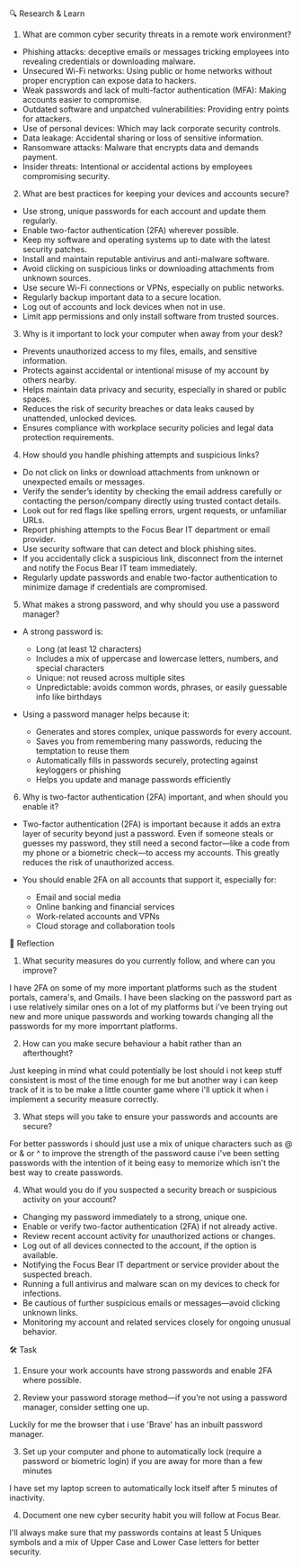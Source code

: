 🔍 Research & Learn

1. What are common cyber security threats in a remote work environment?

- Phishing attacks: deceptive emails or messages tricking employees into revealing credentials or downloading malware.
- Unsecured Wi-Fi networks: Using public or home networks without proper encryption can expose data to hackers.
- Weak passwords and lack of multi-factor authentication (MFA): Making accounts easier to compromise.
- Outdated software and unpatched vulnerabilities: Providing entry points for attackers.
- Use of personal devices: Which may lack corporate security controls.
- Data leakage: Accidental sharing or loss of sensitive information.
- Ransomware attacks: Malware that encrypts data and demands payment.
- Insider threats: Intentional or accidental actions by employees compromising security.

2. What are best practices for keeping your devices and accounts secure?

- Use strong, unique passwords for each account and update them regularly.
- Enable two-factor authentication (2FA) wherever possible.
- Keep my software and operating systems up to date with the latest security patches.
- Install and maintain reputable antivirus and anti-malware software.
- Avoid clicking on suspicious links or downloading attachments from unknown sources.
- Use secure Wi-Fi connections or VPNs, especially on public networks.
- Regularly backup important data to a secure location.
- Log out of accounts and lock devices when not in use.
- Limit app permissions and only install software from trusted sources.

3. Why is it important to lock your computer when away from your desk?

- Prevents unauthorized access to my files, emails, and sensitive information.
- Protects against accidental or intentional misuse of my account by others nearby.
- Helps maintain data privacy and security, especially in shared or public spaces.
- Reduces the risk of security breaches or data leaks caused by unattended, unlocked devices.
- Ensures compliance with workplace security policies and legal data protection requirements.

4. How should you handle phishing attempts and suspicious links?

- Do not click on links or download attachments from unknown or unexpected emails or messages.
- Verify the sender’s identity by checking the email address carefully or contacting the person/company directly using trusted contact details.
- Look out for red flags like spelling errors, urgent requests, or unfamiliar URLs.
- Report phishing attempts to the Focus Bear IT department or email provider.
- Use security software that can detect and block phishing sites.
- If you accidentally click a suspicious link, disconnect from the internet and notify the Focus Bear IT team immediately.
- Regularly update passwords and enable two-factor authentication to minimize damage if credentials are compromised.

5. What makes a strong password, and why should you use a password manager?

- A strong password is:
  - Long (at least 12 characters)
  - Includes a mix of uppercase and lowercase letters, numbers, and special characters
  - Unique: not reused across multiple sites
  - Unpredictable: avoids common words, phrases, or easily guessable info like birthdays

- Using a password manager helps because it:
  - Generates and stores complex, unique passwords for every account.
  - Saves you from remembering many passwords, reducing the temptation to reuse them
  - Automatically fills in passwords securely, protecting against keyloggers or phishing
  - Helps you update and manage passwords efficiently

6. Why is two-factor authentication (2FA) important, and when should you enable it?

- Two-factor authentication (2FA) is important because it adds an extra layer of security beyond just a password. Even if someone steals or guesses my password, they still need a second factor—like a code from my phone or a biometric check—to access my accounts. This greatly reduces the risk of unauthorized access.

- You should enable 2FA on all accounts that support it, especially for:
  - Email and social media
  - Online banking and financial services
  - Work-related accounts and VPNs
  - Cloud storage and collaboration tools

📝 Reflection

1. What security measures do you currently follow, and where can you improve?

I have 2FA on some of my more important platforms such as the student portals, camera's, and Gmails.
I have been slacking on the password part as i use relatively similar ones on a lot of my platforms but i've been trying out new and more unique passwords and working towards changing all the passwords for my more imporrtant platforms.

2. How can you make secure behaviour a habit rather than an afterthought?

Just keeping in mind what could potentially be lost should i not keep stuff consistent is most of the time enough for me but another way i can keep track of it is to be make a little counter game where i'll uptick it when i implement a security measure correctly.

3. What steps will you take to ensure your passwords and accounts are secure?

For better passwords i should just use a mix of unique characters such as @ or & or ^ to improve the strength of the password cause i've been setting passwords with the intention of it being easy to memorize which isn't the best way to create passwords.

4. What would you do if you suspected a security breach or suspicious activity on your account?

- Changing my password immediately to a strong, unique one.
- Enable or verify two-factor authentication (2FA) if not already active.
- Review recent account activity for unauthorized actions or changes.
- Log out of all devices connected to the account, if the option is available.
- Notifying the Focus Bear IT department or service provider about the suspected breach.
- Running a full antivirus and malware scan on my devices to check for infections.
- Be cautious of further suspicious emails or messages—avoid clicking unknown links.
- Monitoring my account and related services closely for ongoing unusual behavior.

🛠️ Task

1. Ensure your work accounts have strong passwords and enable 2FA where possible.

2. Review your password storage method—if you’re not using a password manager, consider setting one up.

Luckily for me the browser that i use 'Brave' has an inbuilt password manager.

3. Set up your computer and phone to automatically lock (require a password or biometric login) if you are away for more than a few minutes

I have set my laptop screen to automatically lock itself after 5 minutes of inactivity.

4. Document one new cyber security habit you will follow at Focus Bear.

I'll always make sure that my passwords contains at least 5 Uniques symbols and a mix of Upper Case and Lower Case letters for better security.
